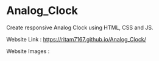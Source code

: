 # Analog_Clock
Create responsive Analog Clock using HTML, CSS and JS.

Website Link : https://ritam7167.github.io/Analog_Clock/

Website Images :

